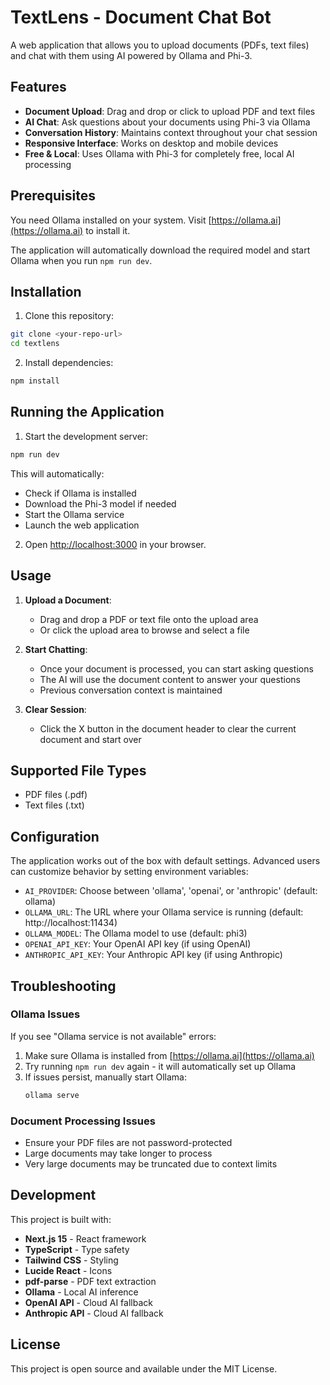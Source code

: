 # TextLens - Document Chat Bot

A web application that allows you to upload documents (PDFs, text files) and chat with them using AI powered by Ollama and Phi-3.

## Features

- **Document Upload**: Drag and drop or click to upload PDF and text files
- **AI Chat**: Ask questions about your documents using Phi-3 via Ollama
- **Conversation History**: Maintains context throughout your chat session
- **Responsive Interface**: Works on desktop and mobile devices
- **Free & Local**: Uses Ollama with Phi-3 for completely free, local AI processing

## Prerequisites

You need Ollama installed on your system. Visit [https://ollama.ai](https://ollama.ai) to install it.

The application will automatically download the required model and start Ollama when you run `npm run dev`.

## Installation

1. Clone this repository:
```bash
git clone <your-repo-url>
cd textlens
```

2. Install dependencies:
```bash
npm install
```

## Running the Application

1. Start the development server:
```bash
npm run dev
```
This will automatically:
- Check if Ollama is installed
- Download the Phi-3 model if needed
- Start the Ollama service
- Launch the web application

2. Open [http://localhost:3000](http://localhost:3000) in your browser.

## Usage

1. **Upload a Document**: 
   - Drag and drop a PDF or text file onto the upload area
   - Or click the upload area to browse and select a file

2. **Start Chatting**: 
   - Once your document is processed, you can start asking questions
   - The AI will use the document content to answer your questions
   - Previous conversation context is maintained

3. **Clear Session**: 
   - Click the X button in the document header to clear the current document and start over

## Supported File Types

- PDF files (.pdf)
- Text files (.txt)

## Configuration

The application works out of the box with default settings. Advanced users can customize behavior by setting environment variables:

- `AI_PROVIDER`: Choose between 'ollama', 'openai', or 'anthropic' (default: ollama)
- `OLLAMA_URL`: The URL where your Ollama service is running (default: http://localhost:11434)
- `OLLAMA_MODEL`: The Ollama model to use (default: phi3)
- `OPENAI_API_KEY`: Your OpenAI API key (if using OpenAI)
- `ANTHROPIC_API_KEY`: Your Anthropic API key (if using Anthropic)

## Troubleshooting

### Ollama Issues

If you see "Ollama service is not available" errors:

1. Make sure Ollama is installed from [https://ollama.ai](https://ollama.ai)
2. Try running `npm run dev` again - it will automatically set up Ollama
3. If issues persist, manually start Ollama:
   ```bash
   ollama serve
   ```

### Document Processing Issues

- Ensure your PDF files are not password-protected
- Large documents may take longer to process
- Very large documents may be truncated due to context limits

## Development

This project is built with:

- **Next.js 15** - React framework
- **TypeScript** - Type safety
- **Tailwind CSS** - Styling
- **Lucide React** - Icons
- **pdf-parse** - PDF text extraction
- **Ollama** - Local AI inference
- **OpenAI API** - Cloud AI fallback
- **Anthropic API** - Cloud AI fallback

## License

This project is open source and available under the MIT License.